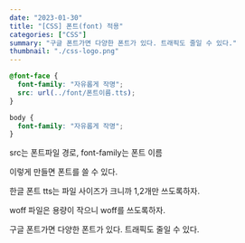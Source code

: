 ```yaml
---
date: "2023-01-30"
title: "[CSS] 폰트(font) 적용"
categories: ["CSS"]
summary: "구글 폰트가면 다양한 폰트가 있다. 트래픽도 줄일 수 있다."
thumbnail: "./css-logo.png"
---
```


```css
@font-face {
  font-family: "자유롭게 작명";
  src: url(../font/폰트이름.tts);
}

body {
  font-family: "자유롭게 작명";
}
```

src는 폰트파일 경로, font-family는 폰트 이름

이렇게 만들면 폰트를 쓸 수 있다.

한글 폰트 tts는 파일 사이즈가 크니까 1,2개만 쓰도록하자.

woff 파일은 용량이 작으니 woff를 쓰도록하자.

구글 폰트가면 다양한 폰트가 있다. 트래픽도 줄일 수 있다.
